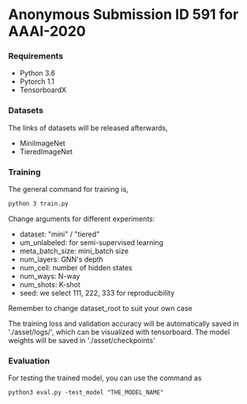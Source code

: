 # Anonymous Submission ID 591 for AAAI-2020

### Requirements
- Python 3.6
- Pytorch 1.1
- TensorboardX


### Datasets
The links of datasets will be released afterwards,
- MiniImageNet
- TieredImageNet



### Training
The general command for training is,
```bash
python 3 train.py
```
Change arguments for different experiments:
- dataset: "mini" / "tiered"
- um_unlabeled: for semi-supervised learning
- meta_batch_size: mini_batch size
- num_layers: GNN's depth
- num_cell: number of hidden states 
- num_ways: N-way
- num_shots: K-shot
- seed: we select 111, 222, 333 for reproducibility

Remember to change dataset_root to suit your own case

The training loss and validation accuracy will be automatically saved in './asset/logs/', which can be visualized with tensorboard.
The model weights will be saved in './asset/checkpoints'

### Evaluation
For testing the trained model, you can use the command as
```
python3 eval.py -test_model "THE_MODEL_NAME"
```


